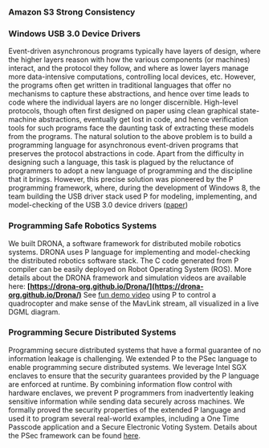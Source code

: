 ### Amazon S3 Strong Consistency

### Windows USB 3.0 Device Drivers
Event-driven asynchronous programs typically have layers of design, where the higher layers reason with how the various components (or machines) interact, and the protocol they follow, and where as lower layers manage more data-intensive computations, controlling local devices, etc. However, the programs often get written in traditional languages that offer no mechanisms to capture these abstractions, and hence over time leads to code where the individual layers are no longer discernible. High-level protocols, though often first designed on paper using clean graphical state-machine abstractions, eventually get lost in code, and hence verification tools for such programs face the daunting task of extracting these models from the programs.
The natural solution to the above problem is to build a programming language for asynchronous event-driven programs that preserves the protocol abstractions in code. Apart from the difficulty in designing such a language, this task is plagued by the reluctance of programmers to adopt a new language of programming and the discipline that it brings. However, this precise solution was pioneered by the P programming framework, where, during the development of Windows 8, the team building the USB driver stack used P for modeling, implementing, and model-checking of the USB 3.0 device drivers ([paper](https://ankushdesai.github.io/assets/papers/p.pdf))

### Programming Safe Robotics Systems

We built DRONA, a software framework for distributed mobile robotics systems. 
DRONA uses P language for implementing and model-checking the distributed robotics software stack. 
The C code generated from P compiler can be easily deployed on  Robot Operating System (ROS).
More details about the DRONA framework and simulation videos are available here:
**[https://drona-org.github.io/Drona/](https://drona-org.github.io/Drona/)**
See [fun demo video](https://www.youtube.com/watch?v=R8ztpfMPs5c) using P to control a quadrocopter and make sense of the MavLink stream, all visualized in a live DGML diagram.

### Programming Secure Distributed Systems

Programming secure distributed systems that have a formal guarantee of no information leakage is challenging.
We extended P to the PSec language to enable programming secure distributed systems.
We leverage Intel SGX enclaves to ensure that the security guarantees provided by the P language are enforced
at runtime. By combining information flow control with hardware enclaves, we prevent P programmers
from inadvertently leaking sensitive information while sending data securely across machines. We
formally proved the security properties of the extended P language and used it to program several real-world
examples, including a One Time Passcode application and a Secure Electronic Voting System.
Details about the PSec framework can be found [here](https://github.com/ShivKushwah/PSec).
